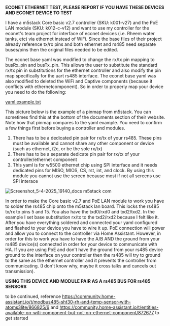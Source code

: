 **ECONET ETHERNET TEST, PLEASE REPORT IF YOU HAVE THESE DEVICES AND ECONET DEVICE TO TEST**
    
    
  I have a m5stack Core basic v2.7 controller (SKU: k001-v27) and the PoE LAN module (SKU: k012-c-v12) and want to use my controller for the econet's team project for interface of econet devices (i.e. Rheem water tanks, etc) via ethernet instead of WiFi. Since the base files of their project already reference tx/rx pins and both ethernet and rs485 need separate buses/pins then the original files needed to be edited.

  The econet base yaml was modified to change the rx/tx pin mapping to busRx_pin and busTx_pin. This allows the user to substitute the standard rx/tx pin in substitutions for the ethernet controller and also modify the pin map specifically for the uart rs485 interface. The econet base yaml was also modified to deleted the WiFi and Captive components (because it conflicts with ethernetcomponent). So in order to properly map your device you need to do the following:

[yaml example.txt](https://github.com/user-attachments/files/19618777/yaml.example.txt)

This picture below is the example of a pinmap from m5stack. You can sometimes find this at the bottom of the documents section of their website. Note how that pinmap compares to the yaml example. You need to confirm a few things first before buying a controller and modules.
  1. There has to be a dedicated pin pair for rx/tx of your rs485. These pins must be available and cannot share any other component or device (such as ethernet, i2c, or be the sole rx/tx)
  2. There has to be a separate dedicate pin pair for rx/tx of your controller/ethernet component
  3. This yaml is for w5500 ethernet chip using SPI interface and it needs dedicated pins for MISO, MIOS, CS, rst, int, and clock. By using this module you cannot use the screen because most if not all screens use SPI interace

![Screenshot_5-4-2025_19140_docs m5stack com](https://github.com/user-attachments/assets/a6ef1023-4931-4f6d-b34c-4589e43ac2c3)


  In order to make the Core basic v2.7 and PoE LAN module to work you have to solder the rs485 chip onto the m5stack lan board. This locks the rs485 tx/rx to pins 5 and 15. You also have the txd0/rxd0 and txd2/txd2. In the example I set base substitution rx/tx to the txd2/rxd2 because I felt like it. After you have everything soldered and connected your yaml configured and flashed to your device you have to wire it up. PoE connection will power and allow you to connect to the controller via Home Assistant. However, in order for this to work you have to have the A/B AND the ground from your rs485 device(s) connected in order for your device to communicate with HA. If you are using PoE and don't have the ground from your rs485 device ground to the interface on your controller then the rs485 will try to ground to the same as the ethernet controller and it prevents the controller from communicating. (I don't know why, maybe it cross talks and cancels out transmission). 




**USING THIS DEVICE AND MODULE PAIR AS A rs485 BUS FOR rs485 SENSORS**


to be continued, reference https://community.home-assistant.io/t/modbus485-sht30-rh-and-temp-sensor-with-atoms3lite/866825/6 and https://community.home-assistant.io/t/entities-available-on-wifi-component-but-not-on-ethernet-component/872677 to get started
